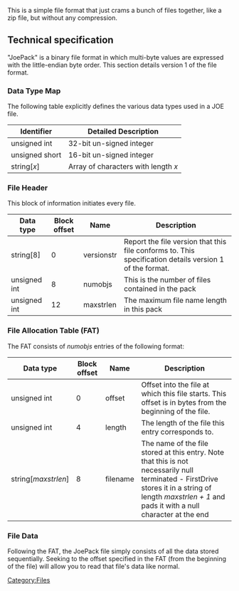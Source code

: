 This is a simple file format that just crams a bunch of files together, like a zip file, but without any compression.

Technical specification
-----------------------

"JoePack" is a binary file format in which multi-byte values are expressed with the little-endian byte order. This section details version 1 of the file format.

### Data Type Map

The following table explicitly defines the various data types used in a JOE file.

| Identifier     | Detailed Description                |
|----------------|-------------------------------------|
| unsigned int   | 32-bit un-signed integer            |
| unsigned short | 16-bit un-signed integer            |
| string\[*x*\]  | Array of characters with length *x* |

### File Header

This block of information initiates every file.

| Data type    | Block offset | Name       | Description                                                                                             |
|--------------|--------------|------------|---------------------------------------------------------------------------------------------------------|
| string\[8\]  | 0            | versionstr | Report the file version that this file conforms to. This specification details version 1 of the format. |
| unsigned int | 8            | numobjs    | This is the number of files contained in the pack                                                       |
| unsigned int | 12           | maxstrlen  | The maximum file name length in this pack                                                               |

### File Allocation Table (FAT)

The FAT consists of *numobjs* entries of the following format:

| Data type             | Block offset | Name     | Description                                                                                                                                                                                        |
|-----------------------|--------------|----------|----------------------------------------------------------------------------------------------------------------------------------------------------------------------------------------------------|
| unsigned int          | 0            | offset   | Offset into the file at which this file starts. This offset is in bytes from the beginning of the file.                                                                                            |
| unsigned int          | 4            | length   | The length of the file this entry corresponds to.                                                                                                                                                  |
| string\[*maxstrlen*\] | 8            | filename | The name of the file stored at this entry. Note that this is not necessarily null terminated - FirstDrive stores it in a string of length *maxstrlen + 1* and pads it with a null character at the end |

### File Data

Following the FAT, the JoePack file simply consists of all the data stored sequentially. Seeking to the offset specified in the FAT (from the beginning of the file) will allow you to read that file's data like normal.

<Category:Files>
